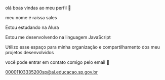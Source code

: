 olá boas vindas ao meu perfil 🖤

meu nome é raissa sales 

Estou estudando na Alura

Estou me desenvolvendo na linguagem JavaScript

Utilizo esse espaço para minha organização e compartilhamento dos meu projetos desenvolvidos

você pode entrar em contato comigo pelo email 📧

00001103335200sp@al.educacao.sp.gov.br 
